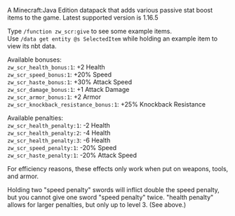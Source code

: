 A Minecraft:Java Edition datapack that adds various passive stat boost items to the game. Latest supported version is 1.16.5

Type `/function zw_scr:give` to see some example items.  
Use `/data get entity @s SelectedItem` while holding an example item to view its nbt data.  

Available bonuses:  
`zw_scr_health_bonus:1`: +2 Health  
`zw_scr_speed_bonus:1`: +20% Speed  
`zw_scr_haste_bonus:1`: +30% Attack Speed  
`zw_scr_damage_bonus:1`: +1 Attack Damage  
`zw_scr_armor_bonus:1`: +2 Armor  
`zw_scr_knockback_resistance_bonus:1`: +25% Knockback Resistance  

Available penalties:  
`zw_scr_health_penalty:1`: -2 Health  
`zw_scr_health_penalty:2`: -4 Health  
`zw_scr_health_penalty:3`: -6 Health  
`zw_scr_speed_penalty:1`: -20% Speed  
`zw_scr_haste_penalty:1`: -20% Attack Speed  

For efficiency reasons, these effects only work when put on weapons, tools, and armor.

Holding two "speed penalty" swords will inflict double the speed penalty, but you cannot give one sword "speed penalty" twice. "health penalty" allows for larger penalties, but only up to level 3. (See above.)

